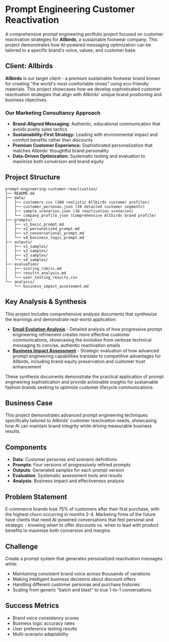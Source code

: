 # Prompt Engineering Customer Reactivation

A comprehensive prompt engineering portfolio project focused on customer reactivation strategies for **Allbirds**, a sustainable footwear company. This project demonstrates how AI-powered messaging optimization can be tailored to a specific brand's voice, values, and customer base.

## Client: Allbirds

**Allbirds** is our target client - a premium sustainable footwear brand known for creating "the world's most comfortable shoes" using eco-friendly materials. This project showcases how we develop sophisticated customer reactivation strategies that align with Allbirds' unique brand positioning and business objectives.

### Our Marketing Consultancy Approach
- **Brand-Aligned Messaging:** Authentic, educational communication that avoids pushy sales tactics
- **Sustainability-First Strategy:** Leading with environmental impact and comfort benefits rather than discounts
- **Premium Customer Experience:** Sophisticated personalization that matches Allbirds' thoughtful brand personality
- **Data-Driven Optimization:** Systematic testing and evaluation to maximize both conversion and brand equity

## Project Structure

```
prompt-engineering-customer-reactivation/
├── README.md
├── data/
│   ├── customers.csv (100 realistic Allbirds customer profiles)
│   ├── customer_personas.json (10 detailed customer segments)
│   ├── sample_scenarios.json (10 reactivation scenarios)
│   └── company_profile.json (Comprehensive Allbirds brand profile)
├── prompts/
│   ├── v1_basic_prompt.md
│   ├── v2_personalized_prompt.md
│   ├── v3_conversational_prompt.md
│   └── v4_business_logic_prompt.md
├── outputs/
│   ├── v1_samples/
│   ├── v2_samples/
│   ├── v3_samples/
│   └── v4_samples/
├── evaluation/
│   ├── scoring_rubric.md
│   ├── results_analysis.md
│   └── user_testing_results.csv
└── analysis/
    └── business_impact_assessment.md
```

## Key Analysis & Synthesis

This project includes comprehensive analysis documents that synthesize the learnings and demonstrate real-world application:

- **[Email Evolution Analysis](outputs/README.md)** - Detailed analysis of how progressive prompt engineering refinement creates more effective customer communications, showcasing the evolution from verbose technical messaging to concise, authentic reactivation emails
- **[Business Impact Assessment](analysis/email_evolution_business_impact.md)** - Strategic evaluation of how advanced prompt engineering capabilities translate to competitive advantages for Allbirds, including brand equity preservation and customer trust enhancement

These synthesis documents demonstrate the practical application of prompt engineering sophistication and provide actionable insights for sustainable fashion brands seeking to optimize customer lifecycle communications.

## Business Case

This project demonstrates advanced prompt engineering techniques specifically tailored to Allbirds' customer reactivation needs, showcasing how AI can maintain brand integrity while driving measurable business results.

## Components

- **Data**: Customer personas and scenario definitions
- **Prompts**: Four versions of progressively refined prompts
- **Outputs**: Generated samples for each prompt version
- **Evaluation**: Systematic assessment tools and results
- **Analysis**: Business impact and effectiveness analysis


## Problem Statement
E-commerce brands lose 75% of customers after their first purchase, with the highest churn occurring in months 2-4. Marketing firms of the future have clients that need AI-powered conversations that feel personal and strategic - knowing when to offer discounts vs. when to lead with product benefits to maximize both conversion and margins.

## Challenge
Create a prompt system that generates personalized reactivation messages while:
- Maintaining consistent brand voice across thousands of variations
- Making intelligent business decisions about discount offers
- Handling different customer personas and purchase histories
- Scaling from generic "batch and blast" to true 1-to-1 conversations

## Success Metrics
- Brand voice consistency scores
- Business logic accuracy rates  
- User preference testing results
- Multi-scenario adaptability